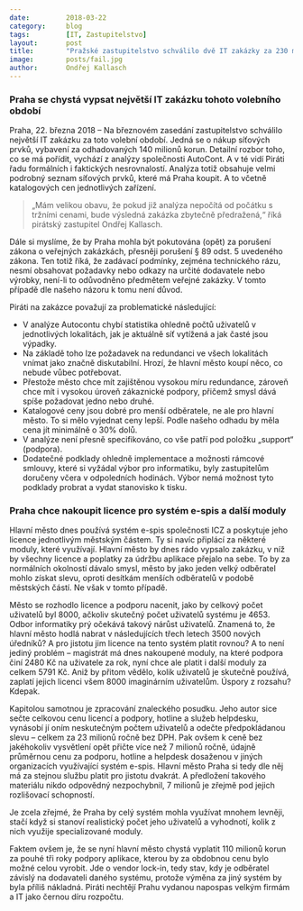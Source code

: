 ```yaml
---
date:         2018-03-22
category:     blog
tags:         [IT, Zastupitelstvo]
layout:       post
title:        "Pražské zastupitelstvo schválilo dvě IT zakázky za 230 milionů, Piráti mají zásadní výhrady" 
image:        posts/fail.jpg
author:       Ondřej Kallasch
---
```


### Praha se chystá vypsat největší IT zakázku tohoto volebního období

Praha, 22. března 2018 – Na březnovém zasedání zastupitelstvo schválilo největší IT zakázku za toto volební období. Jedná se o nákup síťových prvků, vybavení za odhadovaných 140 milionů korun. Detailní rozbor toho, co se má pořídit, vychází z analýzy společnosti AutoCont. A v té vidí Piráti řadu formálních i faktických nesrovnalostí. Analýza totiž obsahuje velmi podrobný seznam síťových prvků, které má Praha koupit. A to včetně katalogových cen jednotlivých zařízení. 

> „Mám velikou obavu, že pokud již analýza nepočítá od počátku s tržními cenami, bude výsledná zakázka zbytečně předražená,“ říká pirátský zastupitel Ondřej Kallasch. 

Dále si myslíme, že by Praha mohla být pokutována (opět) za porušení zákona o veřejných zakázkách, přesněji porušení § 89 odst. 5 uvedeného zákona. Ten totiž říká, že zadávací podmínky, zejména technického rázu, nesmí obsahovat požadavky nebo odkazy na určité dodavatele nebo výrobky, není-li to odůvodněno předmětem veřejné zakázky. V tomto případě dle našeho názoru k tomu není důvod.

Piráti na zakázce považují za problematické následující:

* V analýze Autocontu chybí statistika ohledně počtů uživatelů v jednotlivých lokalitách, jak je aktuálně síť vytížená a jak časté jsou výpadky.
* Na základě toho lze požadavek na redundanci ve všech lokalitách vnímat jako značně diskutabilní. Hrozí, že hlavní město koupí něco, co nebude vůbec potřebovat.
* Přestože město chce mít zajištěnou vysokou míru redundance, zároveň chce mít i vysokou úroveň zákaznické podpory, přičemž smysl dává spíše požadovat jedno nebo druhé. 
* Katalogové ceny jsou dobré pro menší odběratele, ne ale pro hlavní město. To si mělo vyjednat ceny lepší. Podle našeho odhadu by měla cena jít minimálně o 30% dolů. 
* V analýze není přesně specifikováno, co vše patří pod položku „support“ (podpora).
* Dodatečné podklady ohledně implementace a možnosti rámcové smlouvy, které si vyžádal výbor pro informatiku, byly zastupitelům doručeny včera v odpoledních hodinách. Výbor nemá možnost tyto podklady probrat a vydat stanovisko k tisku.

### Praha chce nakoupit licence pro systém e-spis a další moduly

Hlavní město dnes používá systém e-spis společnosti ICZ a poskytuje jeho licence jednotlivým městským částem. Ty si navíc připlácí za některé moduly, které využívají. Hlavní město by dnes rádo vypsalo zakázku, v níž by všechny licence a poplatky za údržbu aplikace přejalo na sebe. To by za normálních okolností dávalo smysl, město by jako jeden velký odběratel mohlo získat slevu, oproti desítkám menších odběratelů v podobě městských částí. Ne však v tomto případě.

Město se rozhodlo licence a podporu nacenit, jako by celkový počet uživatelů byl 8000, ačkoliv skutečný počet uživatelů systému je 4653. Odbor informatiky prý očekává takový nárůst uživatelů. Znamená to, že hlavní město hodlá nabrat v následujících třech letech 3500 nových úředníků? A pro jistotu jim licence na tento systém platit rovnou?
A to není jediný problém – magistrát má dnes nakoupené moduly, na které podpora činí 2480 Kč na uživatele za rok, nyní chce ale platit i další moduly za celkem 5791 Kč. Aniž by přitom vědělo, kolik uživatelů je skutečně používá, zaplatí jejich licenci všem 8000 imaginárním uživatelům. Úspory z rozsahu? Kdepak.

Kapitolou samotnou je zpracování znaleckého posudku. Jeho autor sice sečte celkovou cenu licencí a podpory, hotline a služeb helpdesku, vynásobí jí oním neskutečným počtem uživatelů a odečte předpokládanou slevu – celkem za 23 milionů ročně bez DPH. Pak ovšem k ceně bez jakéhokoliv vysvětlení opět přičte více než 7 milionů ročně, údajně průměrnou cenu za podporu, hotline a helpdesk dosaženou v jiných organizacích využívající systém e-spis. Hlavní město Praha si tedy dle něj má za stejnou službu platit pro jistotu dvakrát. A předložení takového materiálu nikdo odpovědný nezpochybnil, 7 milionů je zřejmě pod jejich rozlišovací schopností.

Je zcela zřejmé, že Praha by celý systém mohla využívat mnohem levněji, stačí když si stanoví realistický počet jeho uživatelů a vyhodnotí, kolik z nich využije specializované moduly.

Faktem ovšem je, že se nyní hlavní město chystá vyplatit 110 milionů korun za pouhé tři roky podpory aplikace, kterou by za obdobnou cenu bylo možné celou vyrobit. Jde o vendor lock-in, tedy stav, kdy je odběratel závislý na dodavateli daného systému, protože výměna za jiný systém by byla příliš nákladná. Piráti nechtějí Prahu vydanou napospas velkým firmám a IT jako černou díru rozpočtu.
